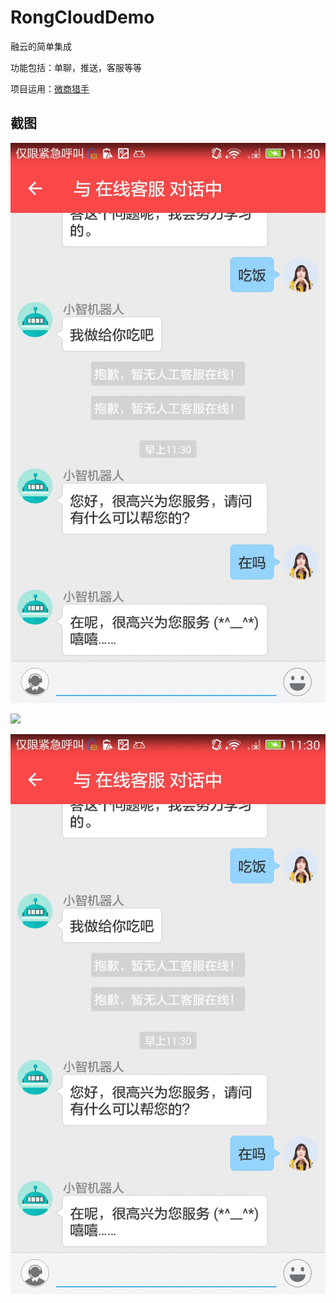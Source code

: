 # RongCloudDemo

融云的简单集成

功能包括：单聊，推送，客服等等

项目运用：[微商猎手](http://sj.qq.com/myapp/detail.htm?apkName=com.pulamsi.photomanager)

## 截图 ##

![](photo/QQ图片20170510113126.jpg)

![](https://raw.githubusercontent.com/aesion/RongCloudDemo/master/photo/QQ%E5%9B%BE%E7%89%8720170510113126.jpg)

![](/photo/QQ图片20170510113126.jpg)






